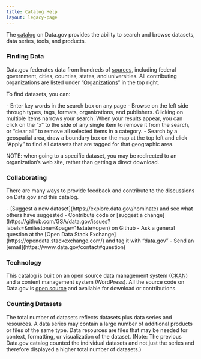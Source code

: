 ```yaml
---
title: Catalog Help
layout: legacy-page
---
```


The [catalog](http://catalog.data.gov/#topic=_navigation) on Data.gov provides the ability to search and browse datasets, data series, tools, and products.

### Finding Data
Data.gov federates data from hundreds of [sources](https://catalog.data.gov/organization#topic=_navigation), including federal government, cities, counties, states, and universities. All contributing organizations are listed under “[Organizations](https://catalog.data.gov/organization#topic=_navigation)” in the top right.

<p>To find datasets, you can:</p>
- Enter key words in the search box on any page
- Browse on the left side through types, tags, formats, organizations, and publishers.  Clicking on multiple items narrows your search.  When your results appear, you can click on the “x” to the side of any single item to remove it from the search, or “clear all” to remove all selected items in a category.
- Search by a geospatial area, draw a boundary box on the map at the top left and click “Apply” to find all datasets that are tagged for that geographic area.

NOTE: when going to a specific dataset, you may be redirected to an organization’s web site, rather than getting a direct download.


### Collaborating

<p>There are many ways to provide feedback and contribute to the discussions on Data.gov and this catalog.</p>
- [Suggest a new dataset](https://explore.data.gov/nominate) and see what others have suggested
- Contribute code or [suggest a change](https://github.com/GSA/data.gov/issues?labels=&milestone=&page=1&state=open) on Github
- Ask a general question at the [Open Data Stack Exchange](https://opendata.stackexchange.com/) and tag it with “data.gov”
- Send an [email](https://www.data.gov/contact#question)

### Technology
This catalog is built on an open source data management system ([CKAN)](https://ckan.org/) and a content management system (WordPress).  All the source code on Data.gov is [open source](https://github.com/GSA/data.gov) and available for download or contributions.

### Counting Datasets
The total number of datasets reflects datasets plus data series and resources. A data series may contain a large number of additional products or files of the same type. Data resources are files that may be needed for context, formatting, or visualization of the dataset. (Note: The previous Data.gov catalog counted the individual datasets and not just the series and therefore displayed a higher total number of datasets.)
